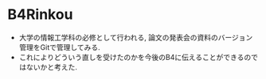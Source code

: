 # B4Rinkou
- 大学の情報工学科の必修として行われる, 論文の発表会の資料のバージョン管理をGitで管理してみる.
- これによりどういう直しを受けたのかを今後のB4に伝えることができるのではないかと考えた.
